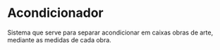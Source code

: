# Acondicionador
Sistema que serve para separar acondicionar em caixas obras de arte, mediante as medidas de cada obra.
